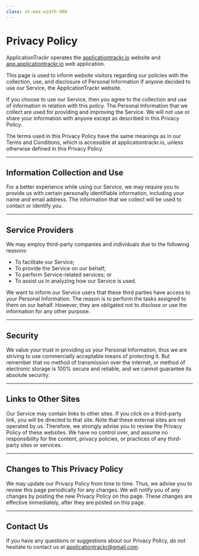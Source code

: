 ```yaml
---
class: at-max-width-900
---
```


# Privacy Policy

ApplicationTrackr operates the [applicationtrackr.io](https://applicationtrackr.io) website and [app.applicationtrackr.io](https://app.applicationtrackr.io) web application.

This page is used to inform website visitors regarding our policies with the collection, use, and disclosure of Personal Information if anyone decided to use our Service, the ApplicationTrackr website.

If you choose to use our Service, then you agree to the collection and use of information in relation with this policy. The Personal Information that we collect are used for providing and improving the Service. We will not use or share your information with anyone except as described in this Privacy Policy.

The terms used in this Privacy Policy have the same meanings as in our Terms and Conditions, which is accessible at applicationtrackr.io, unless otherwise defined in this Privacy Policy.

---

## Information Collection and Use

For a better experience while using our Service, we may require you to provide us with certain personally identifiable information, including your name and email address. The information that we collect will be used to contact or identify you.

---

## Service Providers

We may employ third-party companies and individuals due to the following reasons:

- To facilitate our Service;
- To provide the Service on our behalf;
- To perform Service-related services; or
- To assist us in analyzing how our Service is used.

We want to inform our Service users that these third parties have access to your Personal Information. The reason is to perform the tasks assigned to them on our behalf. However, they are obligated not to disclose or use the information for any other purpose.

---

## Security

We value your trust in providing us your Personal Information, thus we are striving to use commercially acceptable means of protecting it. But remember that no method of transmission over the internet, or method of electronic storage is 100% secure and reliable, and we cannot guarantee its absolute security.

---

## Links to Other Sites

Our Service may contain links to other sites. If you click on a third-party link, you will be directed to that site. Note that these external sites are not operated by us. Therefore, we strongly advise you to review the Privacy Policy of these websites. We have no control over, and assume no responsibility for the content, privacy policies, or practices of any third-party sites or services.

---

## Changes to This Privacy Policy

We may update our Privacy Policy from time to time. Thus, we advise you to review this page periodically for any changes. We will notify you of any changes by posting the new Privacy Policy on this page. These changes are effective immediately, after they are posted on this page.

---

## Contact Us

If you have any questions or suggestions about our Privacy Policy, do not hesitate to contact us at applicationtrackr@gmail.com.
